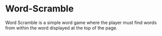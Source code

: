 # Word-Scramble

Word Scramble is a simple word game where the player must find words from within the word displayed at the top of the page.  
